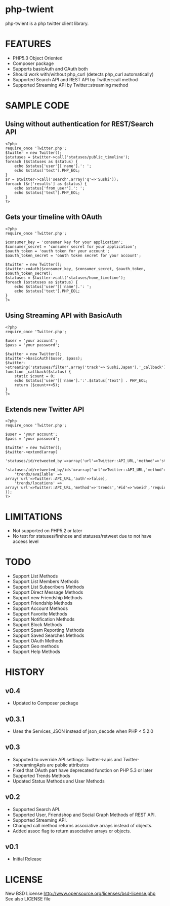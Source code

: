 php-twient
==============

php-twient is a php twitter client library.

FEATURES
==========

 * PHP5.3 Object Oriented
 * Composer package
 * Supports basicAuth and OAuth both
 * Should work with/without php_curl (detects php_curl automatically)
 * Supported Search API and REST API by Twitter::call method
 * Supported Streaming API by Twitter::streaming method

SAMPLE CODE
============

Using without authentication for REST/Search API
----------------------------------------------------

	<?php
	require_once 'Twitter.php';
	$twitter = new Twitter();
	$statuses = $twitter->call('statuses/public_timeline');
	foreach ($statuses as $status) {
		echo $status['user']['name'].': ';
		echo $status['text'].PHP_EOL;
	}
	$r = $twitter->call('search',array('q'=>'Sushi'));
	foreach ($r['results'] as $status) {
		echo $status['from_user'].': ';
		echo $status['text'].PHP_EOL;
	}
	?>

Gets your timeline with OAuth
----------------------------------------------------

	<?php
	require_once 'Twitter.php';
	
	$consumer_key = 'consumer key for your application';
	$consumer_secret = 'consumer secret for your application';
	$oauth_token = 'oauth token for your account';
	$oauth_token_secret = 'oauth token secret for your account';
	
	$twitter = new Twitter();
	$twitter->oAuth($consumer_key, $consumer_secret, $oauth_token, $oauth_token_secret);
	$statuses = $twitter->call('statuses/home_timeline');
	foreach ($statuses as $status) {
		echo $status['user']['name'].': ';
		echo $status['text'].PHP_EOL;
	}
	?>

Using Streaming API with BasicAuth
----------------------------------------------------

	<?php
	require_once 'Twitter.php';
	
	$user = 'your account';
	$pass = 'your password';
	
	$twitter = new Twitter();
	$twitter->basicAuth($user, $pass);
	$twitter->streaming('statuses/filter',array('track'=>'Sushi,Japan'),'_callback');
	function _callback($status) {
		static $count = 0;
		echo $status['user']['name'].':'.$status['text'] . PHP_EOL;
		return ($count++<5);
	}
	?>
	
Extends new Twitter API
-----------------------------------------------------------

	<?php
	require_once 'Twitter.php';
	
	$user = 'your account';
	$pass = 'your password';
	
	$twitter = new Twitter();
	$twitter->extend(array(
		'statuses/id/retweeted_by'=>array('url'=>Twitter::API_URL,'method'=>'statuses/#id/retweeted_by','required'=>array('id'),'#id'=>'id'),
		'statuses/id/retweeted_by/ids'=>array('url'=>Twitter::API_URL,'method'=>'statuses/#id/retweeted_by/ids','required'=>array('id'),'#id'=>'id'),
		'trends/available' => array('url'=>Twitter::API_URL,'auth'=>false),
		'trends/locations' => array('url'=>Twitter::API_URL,'method'=>'trends','#id'=>'woeid','required'=>array('woeid'),'auth'=>false),
	));
	?>

LIMITATIONS
===========

 * Not supported on PHP5.2 or later
 * No test for statuses/firehose and statuses/retweet due to not have access level

TODO
===========

 * Support List Methods
 * Support List Members Methods
 * Support List Subscribers Methods
 * Support Direct Message Methods
 * Support new Friendship Methods
 * Support Friendship Methods
 * Support Account Methods
 * Support Favorite Methods
 * Support Notification Methods
 * Support Block Methods
 * Support Spam Reporting Methods
 * Support Saved Searches Methods
 * Support OAuth Methods
 * Support Geo methods
 * Support Help Methods

HISTORY
============

v0.4
----------------

 * Updated to Composer package


v0.3.1
----------------

 * Uses the Services_JSON instead of json_decode when PHP < 5.2.0

v0.3
----------------

 * Suppoted to override API settings: Twitter->apis and Twitter->streamingApis are public attributes
 * Fixed that OAuth part have deprecated function on PHP 5.3 or later
 * Supported Trends Methods
 * Updated Status Methods and User Methods

v0.2
----------------

 * Supported Search API.
 * Supported User, Friendshop and Social Graph Methods of REST API.
 * Supported Streaming API.
 * Changed call method returns associative arrays instead of objects.
 * Added assoc flag to return associative arrays or objects.

v0.1
----------------

 * Initial Release

LICENSE
=========

New BSD License <http://www.opensource.org/licenses/bsd-license.php>  
See also LICENSE file
